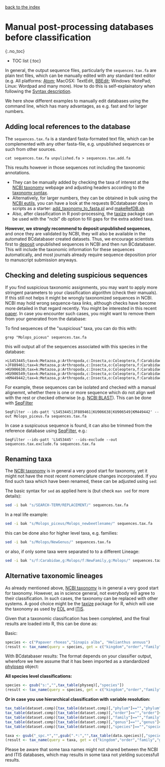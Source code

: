 [back to the index](./index.md)

# Manual post-processing databases before classification
{:.no_toc}

* TOC list
{:toc}

In general, the output sequence files, particularly the ```sequences.tax.fa``` are plain text files, which can be manually edited with any standard text editor (e.g. All platforms: [Atom](https://atom.io); MacOSX: TextEdit, [BBEdit](https://www.barebones.com/products/textwrangler/download.html); Windows: NotePad; Linux: Wordpad and many more). How to do this is self-explainatory when following the [Syntax description](./output.md). 

We here show different examples to manually edit databases using the command line, which has many advantages, as e.g. fast and for larger numbers. 

## Adding local references to the database
The ```sequences.tax.fa``` is a standard fasta-formated text file, which can be complemented with any other fasta-file, e.g. unpublished sequences or such from other sources. 

```
cat sequences.tax.fa unpulished.fa > sequences.tax.add.fa
```
This results however in those sequences not including the taxonomic annotations. 
* They can be manually added by checking the taxa of interest at the [NCBI taxonomy](https://www.ncbi.nlm.nih.gov/taxonomy) webpage and adjusting headers according to the [taxonomy syntax](./output.md). 
* Alternatively, for larger numbers, they can be obtained in bulk using the [NCBI eutils](https://www.ncbi.nlm.nih.gov/books/NBK25500/), you can have a look at the requests BCdatabaser does in scripts as a starter: [add_taxonomy_to_fasta.pl](https://github.com/molbiodiv/bcdatabaser/blob/master/bin/add_taxonomy_to_fasta.pl) and [makeRefDB.sh](https://github.com/molbiodiv/bcdatabaser/blob/master/bin/makeRefDB.sh)
* Also, after classification in R post-processing, the [taxize](https://cran.r-project.org/web/packages/taxize/index.html) package can be used with the "ncbi" db option to fill gaps for the extra added taxa.

**However, we strongly recommend to deposit unpublished sequences**, and once they are validated by NCBI, they will also be available in the automated BCdatabaser created datasets. Thus, we encourage scientists first to [deposit](https://www.ncbi.nlm.nih.gov/guide/howto/submit-sequence-data/) unpublished sequences in NCBI and then run BCdatabaser. This will include the taxonomic information for these sequences automatically, and most journals already require sequence deposition prior to manuscript submission anyways.

## Checking and deleting suspicious sequences
If you find suspicious taxonomic assignments, you may want to apply more stringent parameters to your classification algorithm (check their manuals). If this still not helps it might be wrongly taxonomized sequences in NCBI. 
NCBI may hold wrong sequence-taxa links, although checks have become more detailed in that regard recently. You might be interested in this recent [paper](https://www.pnas.org/content/early/2019/10/16/1911714116). In case you encounter such cases, you might want to remove them from your generated from the database:

To find sequences of the "suspicious" taxa, you can do this with: 
```
grep "Molops_piceus" sequences.tax.fa 
```
this will output all of the sequences associated with this species in the database:
```
>LS453445;tax=k:Metazoa,p:Arthropoda,c:Insecta,o:Coleoptera,f:Carabidae,g:Molops,s:Molops_piceus;
>JF889461;tax=k:Metazoa,p:Arthropoda,c:Insecta,o:Coleoptera,f:Carabidae,g:Molops,s:Molops_piceus;
>KU906638;tax=k:Metazoa,p:Arthropoda,c:Insecta,o:Coleoptera,f:Carabidae,g:Molops,s:Molops_piceus;
>KU906549;tax=k:Metazoa,p:Arthropoda,c:Insecta,o:Coleoptera,f:Carabidae,g:Molops,s:Molops_piceus;
>KM449442;tax=k:Metazoa,p:Arthropoda,c:Insecta,o:Coleoptera,f:Carabidae,g:Molops,s:Molops_piceus;
```

For example, these sequences can be isolated and checked with a manual alignemnt, whether there is one or more sequence which do not align well with the rest or checked otherwise (e.g. [NCBI BLAST](https://blast.ncbi.nlm.nih.gov/Blast.cgi?PAGE_TYPE=BlastSearch)). This can be done with [SeqFilter](https://github.com/BioInf-Wuerzburg/SeqFilter)

```
SeqFilter --ids-patt 'LS453445|JF889461|KU906638|KU906549|KM449442' --out Molops_piceus.fa sequences.tax.fa
```

In case a suspicuous sequence is found, it can also be trimmed from the reference database using [SeqFilter](https://github.com/BioInf-Wuerzburg/SeqFilter), e.g.:

```
SeqFilter --ids-patt 'LS453445' --ids-exclude --out sequences.tax.exclude.fa sequences.tax.fa
```


## Renaming taxa

The [NCBI taxonomy](https://www.ncbi.nlm.nih.gov/taxonomy) is in general a very good start for taxonomy, yet it might not have the most recent nomenclature changes incorporated. If you find such taxa which have been renamed, these can be adjusted using ```sed```:

The basic syntax for ```sed``` as applied here is (but check ```man sed``` for more details):

```sh
sed -i bak "s/SEARCH-TERM/REPLACEMENT/" sequences.tax.fa
```

In a real life example: 

```sh
sed -i bak "s/Molops_piceus/Molops_newbeetlename/" sequences.tax.fa
```

this can be done also for higher level taxa, e.g. families: 

```sh
sed -i bak "s/Molops/NewGenus/" sequences.tax.fa
```
or also, if only some taxa were separated to to a different Lineage:

```sh
sed -i bak "s/f:Carabidae,g:Molops/f:NewFamily,g:Molops/" sequences.tax.fa
```


## Alternative taxonomic lineages

As already mentioned above, [NCBI taxonomy](https://www.ncbi.nlm.nih.gov/taxonomy) is in general a very good start for taxonomy. However, as in science general, not everybody will agree to their classification. In such cases, the taxonomy can be replaced with other systems. A good choice might be the [taxize](https://cran.r-project.org/web/packages/taxize/index.html) package for R, which will use the taxonomy as used by [EOL](https://eol.org) and [ITIS](https://www.itis.gov).

Given that a taxonomic classification has been completed, and the final results are loaded into R, this can be done as: 

Basic:
```R
species <- c("Papaver rhoeas","Sinapis alba", "Helianthus annuus")
(result <- tax_name(query = species, get = c("kingdom","order","family","genus","species"), db = "itis"))
```

With BCdatabaser results: The format depends on your classifier output, wherefore we here assume that it has been imported as a standardized [phyloseq](https://joey711.github.io/phyloseq/import-data.html) object:

**All species level classifications:**
```R
species <- gsub("s:","",tax_table(physeq)[,"species"])
(result <- tax_name(query = species, get = c("kingdom","order","family","genus","species"), db = "itis"))
```

**Or in case you use hierarchical classification with variable resolution:**
```R
tax_table(dataset.comp)[tax_table(dataset.comp)[,"phylum"]=="","phylum"]<-paste(tax_table(dataset.comp)[tax_table(dataset.comp)[,"phylum"]=="","kingdom"],"_spc",sep="")
tax_table(dataset.comp)[tax_table(dataset.comp)[,"order"]=="","order"]<-paste(tax_table(dataset.comp)[tax_table(dataset.comp)[,"order"]=="","phylum"],"_spc",sep="")
tax_table(dataset.comp)[tax_table(dataset.comp)[,"family"]=="","family"]<-paste(tax_table(dataset.comp)[tax_table(dataset.comp)[,"family"]=="","order"],"_spc",sep="")
tax_table(dataset.comp)[tax_table(dataset.comp)[,"genus"]=="","genus"]<-paste(tax_table(dataset.comp)[tax_table(dataset.comp)[,"genus"]=="","family"],"_spc",sep="")
tax_table(dataset.comp)[tax_table(dataset.comp)[,"species"]=="","species"]<-paste(tax_table(dataset.comp)[tax_table(dataset.comp)[,"species"]=="","genus"],"_spc",sep="")

taxa <- gsub("_spc.*","",gsub(".*:","",tax_table(data.species)[,"species"]))
(result <- tax_name(query = taxa, get = c("kingdom","order","family","genus","species"), db = "itis"))

```

Please be aware that some taxa names might not shared between the NCBI and ITIS databases, which may results in some taxa not yielding successfull results.


